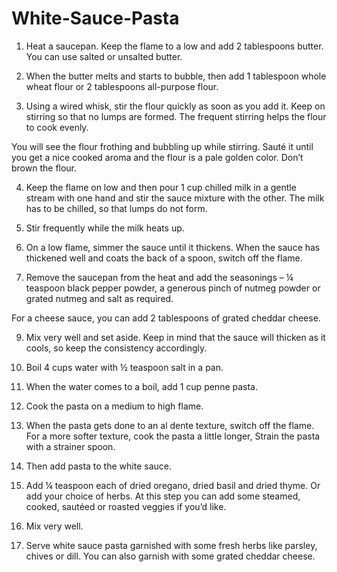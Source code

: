 # White-Sauce-Pasta

1. Heat a saucepan. Keep the flame to a low and add 2 tablespoons butter. You can use salted or unsalted butter.


2. When the butter melts and starts to bubble, then add 1 tablespoon whole wheat flour or 2 tablespoons all-purpose flour.


3. Using a wired whisk, stir the flour quickly as soon as you add it. Keep on stirring so that no lumps are formed. The frequent stirring helps the flour to cook evenly.

You will see the flour frothing and bubbling up while stirring. Sauté it until you get a nice cooked aroma and the flour is a pale golden color. Don’t brown the flour.


4. Keep the flame on low and then pour 1 cup chilled milk in a gentle stream with one hand and stir the sauce mixture with the other. The milk has to be chilled, so that lumps do not form.


5. Stir frequently while the milk heats up.


6. On a low flame, simmer the sauce until it thickens. When the sauce has thickened well and coats the back of a spoon, switch off the flame.


8. Remove the saucepan from the heat and add the seasonings – ¼ teaspoon black pepper powder, a generous pinch of nutmeg powder or grated nutmeg and salt as required.

For a cheese sauce, you can add 2 tablespoons of grated cheddar cheese.


9. Mix very well and set aside. Keep in mind that the sauce will thicken as it cools, so keep the consistency accordingly.



10. Boil 4 cups water with ½ teaspoon salt in a pan.


11. When the water comes to a boil, add 1 cup penne pasta.


12. Cook the pasta on a medium to high flame.


13. When the pasta gets done to an al dente texture, switch off the flame. For a more softer texture, cook the pasta a little longer, Strain the pasta with a strainer spoon.



14. Then add pasta to the white sauce.


15. Add ¼ teaspoon each of dried oregano, dried basil and dried thyme. Or add your choice of herbs. At this step you can add some steamed, cooked, sautéed or roasted veggies if you’d like.


16. Mix very well.


17. Serve white sauce pasta garnished with some fresh herbs like parsley, chives or dill. You can also garnish with some grated cheddar cheese.


